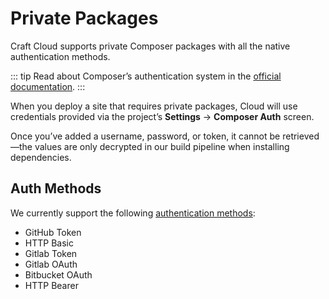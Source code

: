# Private Packages

Craft Cloud supports private Composer packages with all the native authentication methods.

::: tip
Read about Composer’s authentication system in the [official documentation](https://getcomposer.org/doc/articles/authentication-for-private-packages.md).
:::

When you deploy a site that requires private packages, Cloud will use credentials provided via the project’s **Settings** → **Composer Auth** screen.

Once you’ve added a username, password, or token, it cannot be retrieved—the values are only decrypted in our build pipeline when installing dependencies.

## Auth Methods

We currently support the following [authentication methods](https://getcomposer.org/doc/articles/authentication-for-private-packages.md#authentication-methods):

- GitHub Token
- HTTP Basic
- Gitlab Token
- Gitlab OAuth
- Bitbucket OAuth
- HTTP Bearer
